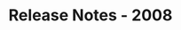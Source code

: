 ﻿---
title: Release Notes - 2008
description: "Release Notes - 2008 – learn about the latest updates and fixes."
type: docs
weight: 130
url: /java/release-notes-2008/
---



